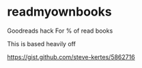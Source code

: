 # readmyownbooks
Goodreads hack For % of read books


This is based heavily off

https://gist.github.com/steve-kertes/5862716
